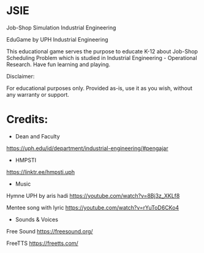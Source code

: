 # JSIE
 Job-Shop Simulation Industrial Engineering
 
 EduGame by UPH Industrial Engineering

This educational game serves the purpose to educate K-12 about Job-Shop Scheduling Problem which is studied in Industrial Engineering - Operational Research.
Have fun learning and playing.

Disclaimer:

For educational purposes only.
Provided as-is, use it as you wish, without any warranty or support.

# Credits:


- Dean and Faculty

https://uph.edu/id/department/industrial-engineering/#pengajar

- HMPSTI

https://linktr.ee/hmpsti.uph

- Music

Hymne UPH by aris hadi 
https://youtube.com/watch?v=8Bj3z_XKLf8

Mentee song with lyric
https://youtube.com/watch?v=rYuToD6CKo4

- Sounds & Voices

Free Sound
https://freesound.org/

FreeTTS
https://freetts.com/
